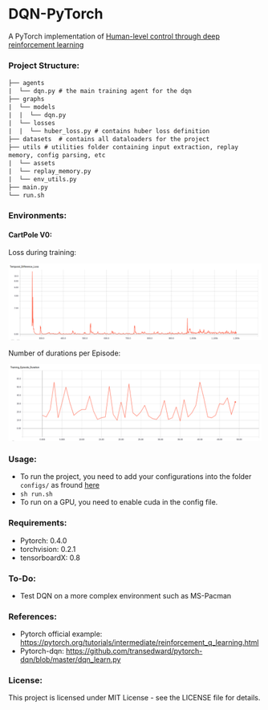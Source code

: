 # DQN-PyTorch
A PyTorch implementation of [Human-level control through deep reinforcement learning](https://www.nature.com/articles/nature14236)

### Project Structure:
```
├── agents
|  └── dqn.py # the main training agent for the dqn
├── graphs
|  └── models
|  |  └── dqn.py
|  └── losses
|  |  └── huber_loss.py # contains huber loss definition
├── datasets  # contains all dataloaders for the project
├── utils # utilities folder containing input extraction, replay memory, config parsing, etc
|  └── assets
|  └── replay_memory.py
|  └── env_utils.py
├── main.py
└── run.sh
```

### Environments:
#### CartPole V0:
Loss during training:

![alt text](./utils/assets/CartPole_exp0_loss.png "Loss during training")

Number of durations per Episode:

![alt text](./utils/assets/CartPole_exp0_episodes.png "Loss during training")


### Usage:
- To run the project, you need to add your configurations into the folder ```configs/``` as fround [here](https://github.com/hagerrady13/DQN-Pytorch/blob/master/configs/dqn_exp_0.json)
- ``` sh run.sh ```
- To run on a GPU, you need to enable cuda in the config file.


### Requirements:
- Pytorch: 0.4.0
- torchvision: 0.2.1
- tensorboardX: 0.8

### To-Do:

- Test DQN on a more complex environment such as MS-Pacman

### References:
- Pytorch official example: https://pytorch.org/tutorials/intermediate/reinforcement_q_learning.html
- Pytorch-dqn: https://github.com/transedward/pytorch-dqn/blob/master/dqn_learn.py

### License:
This project is licensed under MIT License - see the LICENSE file for details.